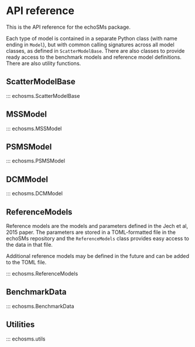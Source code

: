 # API reference

This is the API reference for the echoSMs package.

Each type of model is contained in a separate Python class (with name ending in ``Model``), but with common calling signatures across all model classes, as defined in ``ScatterModelBase``. There are also classes to provide ready access to the benchmark models and reference model definitions. There are also utility functions.


## ScatterModelBase
::: echosms.ScatterModelBase

## MSSModel
::: echosms.MSSModel

## PSMSModel
::: echosms.PSMSModel
 
## DCMModel
::: echosms.DCMModel

## ReferenceModels
Reference models are the models and parameters defined in the Jech et al, 2015 paper. The parameters are stored in a TOML-formatted file in the echoSMs repository and the ``ReferenceModels`` class provides easy access to the data in that file. 

Additional reference models may be defined in the future and can be added to the TOML file.

::: echosms.ReferenceModels

## BenchmarkData
::: echosms.BenchmarkData
 
 
## Utilities
::: echosms.utils
